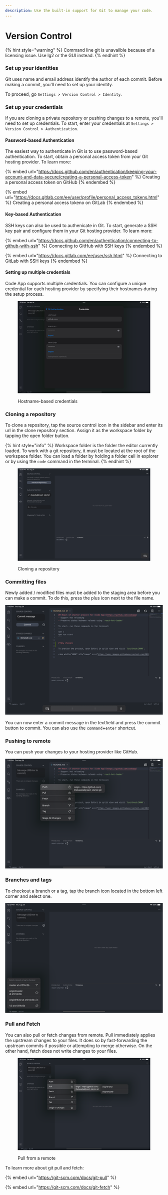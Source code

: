 ```yaml
---
description: Use the built-in support for Git to manage your code.
---
```


# Version Control

{% hint style="warning" %}
Command line git is unavailble because of a licensing issue. Use lg2 or the GUI instead.
{% endhint %}

### Set up your identities

Git uses name and email address identify the author of each commit. Before making a commit, you'll need to set up your identity.

To proceed, go `Settings > Version Control > Identity`.&#x20;

### Set up your credentials

If you are cloning a private repository or pushing changes to a remote, you'll need to set up credentials. To start, enter your credentials at `Settings > Version Control > Authentication`.

#### Password-based Authentication

The easiest way to authenticate in Git is to use password-based authentication. To start, obtain a personal access token from your Git hosting provider. To learn more:

{% embed url="https://docs.github.com/en/authentication/keeping-your-account-and-data-secure/creating-a-personal-access-token" %}
Creating a personal access token on GitHub
{% endembed %}

{% embed url="https://docs.gitlab.com/ee/user/profile/personal_access_tokens.html" %}
Creating a personal access tokeno on GitLab
{% endembed %}

#### Key-based Authentication

SSH keys can also be used to authenicate in Git. To start, generate a SSH key pair and configure them in your Git hosting provider. To learn more:

{% embed url="https://docs.github.com/en/authentication/connecting-to-github-with-ssh" %}
Connecting to GitHub with SSH keys
{% endembed %}

{% embed url="https://docs.gitlab.com/ee/user/ssh.html" %}
Connecting to GitLab with SSH keys
{% endembed %}

#### Setting up multiple credentials

Code App supports multiple credentials. You can configure a unique credential for each hosting provider by specifying their hostnames during the setup process.

<figure><img src="../.gitbook/assets/Simulator Screenshot - iPad (10th generation) - 2023-08-24 at 12.54.27.png" alt=""><figcaption><p>Hostname-based credentials</p></figcaption></figure>

### Cloning a repository

To clone a repository, tap the source control icon in the sidebar and enter its url in the clone repository section. Assign it as the workspace folder by tapping the open folder button.

{% hint style="info" %}
Workspace folder is the folder the editor currently loaded. To work with a git repository, it must be located at the root of the workspace folder. You can load a folder by holding a folder cell in explorer or by using the `code` command in the terminal.
{% endhint %}

<figure><img src="../.gitbook/assets/Simulator Screenshot - iPad (10th generation) - 2023-08-24 at 12.56.17.png" alt=""><figcaption><p>Cloning a repository</p></figcaption></figure>

### Committing files

Newly added / modified files must be added to the staging area before you can make a commit. To do this, press the plus icon next to the file name.

![Adding a file to staging area](<../.gitbook/assets/Simulator Screenshot - iPad (10th generation) - 2023-08-24 at 13.00.09.png>)

You can now enter a commit message in the textfield and press the commit button to commit. You can also use the `command`+`enter` shortcut.

### Pushing to remote

You can push your changes to your hosting provider like GitHub.

![Pushing changes to remote](<../.gitbook/assets/Simulator Screenshot - iPad (10th generation) - 2023-08-24 at 13.00.47.png>)

### Branches and tags

To checkout a branch or a tag, tap the branch icon located in the bottom left corner and select one.

![Checkout to a branch](<../.gitbook/assets/Simulator Screenshot - iPad (10th generation) - 2023-08-24 at 12.57.21.png>)

### Pull and Fetch

You can also pull or fetch changes from remote. Pull immediately applies the upstream changes to your files. It does so by fast-forwarding the upstream commits if possible or attempting to merge otherwise. On the other hand, fetch does not write changes to your files.

<figure><img src="../.gitbook/assets/Simulator Screenshot - iPad (10th generation) - 2023-08-24 at 12.53.29.png" alt=""><figcaption><p>Pull from a remote</p></figcaption></figure>

To learn more about git pull and fetch:

{% embed url="https://git-scm.com/docs/git-pull" %}

{% embed url="https://git-scm.com/docs/git-fetch" %}

